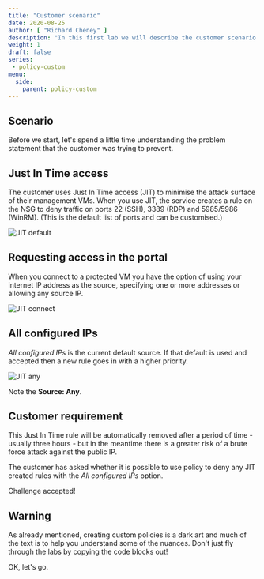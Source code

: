 ```yaml
---
title: "Customer scenario"
date: 2020-08-25
author: [ "Richard Cheney" ]
description: "In this first lab we will describe the customer scenario so that you understand the problem being solved by the custom policy."
weight: 1
draft: false
series:
 - policy-custom
menu:
  side:
    parent: policy-custom
---
```


## Scenario

Before we start, let's spend a little time understanding the problem statement that the customer was trying to prevent.

## Just In Time access

The customer uses Just In Time access (JIT) to minimise the attack surface of their management VMs. When you use JIT, the service creates a rule on the NSG to deny traffic on ports 22 (SSH), 3389 (RDP) and 5985/5986 (WinRM). (This is the default list of ports and can be customised.)

![JIT default](/policy/custom/images/custom-jit-default.png)

## Requesting access in the portal

When you connect to a protected VM you have the option of using your internet IP address as the source, specifying one or more addresses or allowing any source IP.

![JIT connect](/policy/custom/images/custom-jit-connect.png)

## All configured IPs

_All configured IPs_ is the current default source. If that default is used and accepted then a new rule goes in with a higher priority.

![JIT any](/policy/custom/images/custom-jit-anysourcerule.png)

Note the **Source: Any**.

## Customer requirement

This Just In Time rule will be automatically removed after a period of time - usually three hours - but in the meantime there is a greater risk of a brute force attack against the public IP.

The customer has asked whether it is possible to use policy to deny any JIT created rules with the _All configured IPs_ option.

Challenge accepted!

## Warning

As already mentioned, creating custom policies is a dark art and much of the text is to help you understand some of the nuances. Don't just fly through the labs by copying the code blocks out!

OK, let's go.
